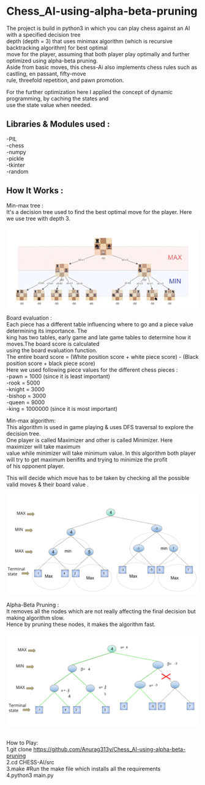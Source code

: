 # Chess_AI-using-alpha-beta-pruning

The project is build in python3 in which you can play chess against an AI with a specified decision tree<br/>
depth (depth = 3) that uses minimax algorithm (which is recursive backtracking algorithm) for best optimal<br/>
move for the player, assuming that both player play optimally and further optimized using alpha-beta pruning.<br/>
Aside from basic moves, this chess-Ai also implements chess rules such as castling, en passant, fifty-move <br/>
rule, threefold repetition, and pawn promotion.<br/> 
   
For the further optimization here I applied the concept of dynamic programming, by caching the states and<br/>
use the state value when needed.<br/>

## Libraries & Modules used :
   -PIL<br/> 
   -chess<br/> 
   -numpy<br/> 
   -pickle<br/> 
   -tkinter<br/> 
   -random<br/> 
  
   
## How It Works :
Min-max tree : <br/>
It's a decision tree used to find the best optimal move for the player. Here we use tree with depth 3.<br/><br/>
<img src="https://github.com/Anurag313y/Chess_AI-using-alpha-beta-pruning/blob/master/img/Decision%20Tree.png" width="600"/><br/>
   
Board evaluation :<br/> 
Each piece has a different table influencing where to go and a piece value determining its importance. The<br/>
king has two tables, early game and late game tables to determine how it moves.The board score is calculated<br/>
using the board evaluation function.<br/>
The entire board score = (White position score + white piece score) - (Black position score + black piece score)<br/>
Here we used following piece values for the different chess pieces : <br/>
    -pawn    = 1000 (since it is least important)<br/>
    -rook    = 5000<br/>
    -knight  = 3000<br/>
    -bishop  = 3000<br/>
    -queen   = 9000<br/>
    -king    = 1000000 (since it is most important)<br/>
    
   
   
   Min-max algorithm: <br/>
   This algorithm is used in game playing & uses DFS traversal to explore the decision tree.<br/>
   One player is called Maximizer and other is called Minimizer. Here maximizer will take maximum<br/>
   value while minimizer will take minimum value. 
   In this algorithm both player will try to get maximum benifits and trying to minimize the profit <br/>
   of his opponent player. 

   This will decide which move has to be taken by checking all the possible valid moves & their board value .<br/><br/>
   <img src="https://github.com/Anurag313y/Chess_AI-using-alpha-beta-pruning/blob/master/img/minmax.png" width="600"/><br/>
   
   Alpha-Beta Pruning : <br/>
   It removes all the nodes which are not really affecting the final decision but making algorithm slow. <br/>
   Hence by pruning these nodes, it makes the algorithm fast.<br/><br/>
    <img src="https://github.com/Anurag313y/Chess_AI-using-alpha-beta-pruning/blob/master/img/alphabeta.png" width="600"/><br/><br/>
    
    

   
How to Play:<br/>
    1.git clone https://github.com/Anurag313y/Chess_AI-using-alpha-beta-pruning<br/>
    2.cd CHESS-AI/src<br/>
    3.make    #Run the make file which installs all the requirements<br/>
    4.python3 main.py<br/>
